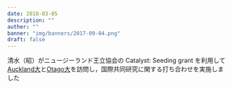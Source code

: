 ```yaml
---
date: 2018-03-05
description: ""
auther: ""
banner: "img/banners/2017-09-04.png"
draft: false
---
```

清水（昭）がニュージーランド王立協会の Catalyst: Seeding grant を利用して[Auckland大](https://www.auckland.ac.nz/en.html)と[Otago大](https://www.otago.ac.nz/)を訪問し，国際共同研究に関する打ち合わせを実施しました
